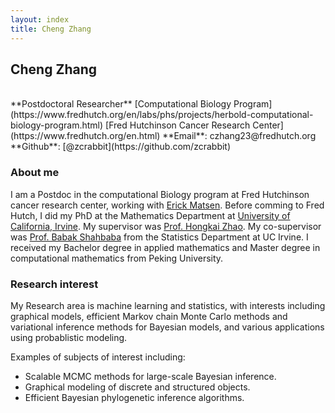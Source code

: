 ```yaml
---
layout: index
title: Cheng Zhang
---
```

<h2> Cheng Zhang </h2> 
<br>
**Postdoctoral Researcher**  
[Computational Biology Program](https://www.fredhutch.org/en/labs/phs/projects/herbold-computational-biology-program.html)   
[Fred Hutchinson Cancer Research Center](https://www.fredhutch.org/en.html)  
**Email**: czhang23@fredhutch.org  
**Github**: [@zcrabbit](https://github.com/zcrabbit)  

### About me

I am a Postdoc in the computational Biology program at Fred Hutchinson cancer research center, working with [Erick Matsen](http://matsen.fredhutch.org). Before comming to Fred Hutch, I did my PhD at the Mathematics Department at [University of California, Irvine](https://uci.edu). My supervisor was [Prof. Hongkai Zhao](https://www.math.uci.edu/~zhao/homepage/home/home.html). My co-supervisor was [Prof. Babak Shahbaba](https://www.ics.uci.edu/~babaks/) from the Statistics Department at UC Irvine. 
I received my Bachelor degree in applied mathematics and Master degree in computational mathematics from Peking University.

<!-- For me, the painful aspects of making a website are

- Working with html and css
- Finding a hosting site
- Transferring stuff to the hosting site -->

### Research interest

My Research area is machine learning and statistics, with interests including graphical models, efficient Markov chain Monte Carlo methods and variational inference methods for Bayesian models, and various applications using probablistic modeling. 

Examples of subjects of interest including:

- Scalable MCMC methods for large-scale Bayesian inference. 
- Graphical modeling of discrete and structured objects.
- Efficient Bayesian phylogenetic inference algorithms.
